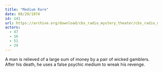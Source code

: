 ```yaml
---
title: "Medium Rare"
date: 08/29/1974
id: 141
url: https://archive.org/download/cbs_radio_mystery_theater/cbs_radio_mystery_theater-0101-0150.zip/cbs_radio_mystery_theater-0101-0150%2Fcbsrmt_0141_medium_rare.mp3
actors:
  - 47
  - 16
  - 51
  - 29
---
```

A man is relieved of a large sum of money by a pair of wicked gamblers. After his death, he uses a false psychic medium to wreak his revenge.